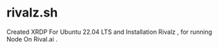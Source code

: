 # rivalz.sh
Created XRDP For Ubuntu 22.04 LTS and Installation Rivalz , for running Node On Rival.ai .
